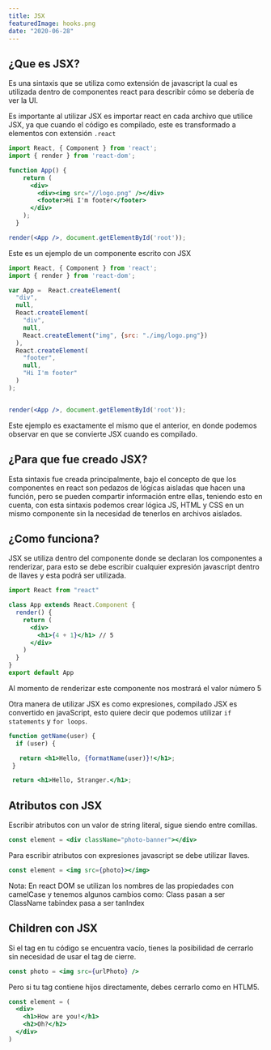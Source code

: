 ```yaml
---
title: JSX
featuredImage: hooks.png
date: "2020-06-28"
---
```




## ¿Que es JSX?

Es una sintaxis que se utiliza como extensión de javascript la cual es utilizada dentro de componentes react para describir cómo se debería de ver la UI.

Es importante al utilizar JSX es importar react en cada archivo que utilice JSX, ya que cuando el código es compilado, este es transformado a elementos con extensión `.react`



```jsx
import React, { Component } from 'react';
import { render } from 'react-dom';

function App() {
    return (
      <div>
        <div><img src="//logo.png" /></div>
        <footer>Hi I'm footer</footer>
      </div>
    );
  }

render(<App />, document.getElementById('root'));
```

Este es un ejemplo de un componente escrito con JSX 

```jsx
import React, { Component } from 'react';
import { render } from 'react-dom';

var App =  React.createElement(
  "div", 
  null,
  React.createElement(
    "div",
    null,
    React.createElement("img", {src: "./img/logo.png"})
  ),
  React.createElement(
    "footer",
    null,
    "Hi I'm footer"
  )
);


render(<App />, document.getElementById('root'));
```

Este ejemplo es exactamente el mismo que el anterior, en donde podemos observar en que se convierte JSX cuando es compilado. 

## ¿Para que fue creado JSX?

Esta sintaxis fue creada principalmente, bajo el concepto de que los componentes en react son pedazos de lógicas aisladas que hacen una función, pero se pueden compartir información entre ellas, teniendo esto en cuenta, con esta sintaxis podemos crear lógica JS, HTML y CSS en un mismo componente sin la necesidad de tenerlos en archivos aislados.

## ¿Como funciona?

JSX se utiliza dentro del componente donde se declaran los componentes a renderizar, para esto se debe escribir cualquier expresión javascript dentro de llaves y esta podrá ser utilizada.

```jsx
import React from "react"

class App extends React.Component {
  render() {
    return (
      <div>
        <h1>{4 + 1}</h1> // 5
      </div>
    )
  }
}
export default App
```

Al momento de renderizar este componente nos mostrará el valor número 5

Otra manera de utilizar JSX es como expresiones, compilado JSX es convertido en javaScript, esto quiere decir que podemos utilizar `if statements` y `for loops`.

```jsx
function getName(user) {
  if (user) {

   return <h1>Hello, {formatName(user)}!</h1>;
 }

 return <h1>Hello, Stranger.</h1>;

```

## Atributos con JSX

Escribir atributos con un valor de string literal, sigue siendo entre comillas.

```jsx
const element = <div className="photo-banner"></div>
```

Para escribir atributos con expresiones javascript se debe utilizar llaves.

```jsx
const element = <img src={photo}></img>
```

Nota: En react DOM se utilizan los nombres de las propiedades con camelCase y tenemos algunos cambios como: Class pasan a ser ClassName tabindex pasa a ser tanIndex

## Children con JSX

Si el tag en tu código se encuentra vacío, tienes la posibilidad de cerrarlo sin necesidad de usar el tag de cierre.

```jsx
const photo = <img src={urlPhoto} />
```

Pero si tu tag contiene hijos directamente, debes cerrarlo como en HTLM5.

```jsx
const element = (
  <div>
    <h1>How are you!</h1>
    <h2>Oh?</h2>
  </div>
)
```
